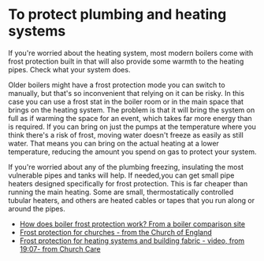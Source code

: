 # To protect plumbing and heating systems

If you're worried about the heating system, most modern boilers come with frost protection built in that will also provide some warmth to the heating pipes.  Check what your system does. 

Older boilers might have a frost protection mode you can switch to manually, but that's so inconvenient that relying on it can be risky.  In this case you can use a frost stat in the boiler room or in the main space that brings on the heating system.  The problem is that it will bring the system on full as if warming the space for an event, which takes far more energy than is required.  If you can bring on just the pumps at the temperature where you think there's a risk of frost, moving water doesn't freeze as easily as still water.  That means you can bring on the actual heating at a lower temperature, reducing the amount you spend on gas to protect your system.   

If you're worried about any of the plumbing freezing, insulating the most vulnerable pipes and tanks will help.  If needed,you can get small pipe heaters designed specifically for frost protection.  This is far cheaper than running the main heating.  Some are small, thermostatically controlled tubular heaters, and others are heated cables or tapes that you run along or around the pipes.

<!-- show an example -->

- [How does boiler frost protection work? From a boiler comparison site](https://www.boilerguide.co.uk/articles/frost-protection-heating)	
- [Frost protection for churches - from the Church of England](https://www.churchofengland.org/sites/default/files/2021-01/CCB_frost_protection_COVID_guidance_issue1_January2021.pdf)	
- [Frost protection for heating systems and building fabric - video, from 19:07- from Church Care](https://youtu.be/1XIFuU27xY0)